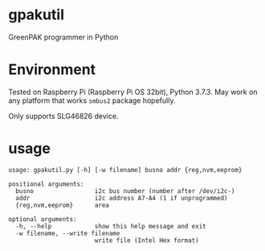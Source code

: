 # gpakutil

GreenPAK programmer in Python

# Environment

Tested on Raspberry Pi (Raspberry Pi OS 32bit), Python 3.7.3.
May work on any platform that works `smbus2` package hopefully.

Only supports SLG46826 device.

# usage

```
usage: gpakutil.py [-h] [-w filename] busno addr {reg,nvm,eeprom}

positional arguments:
  busno                 i2c bus number (number after /dev/i2c-)
  addr                  i2c address A7-A4 (1 if unprogrammed)
  {reg,nvm,eeprom}      area

optional arguments:
  -h, --help            show this help message and exit
  -w filename, --write filename
                        write file (Intel Hex format)
```
